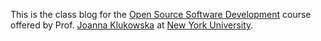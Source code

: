 This is the class blog for the [Open Source Software Development](https://github.com/joannakl/ossd_s20) course offered by Prof. [Joanna Klukowska](https://cs.nyu.edu/~joannakl/) at [New York University](https://www.nyu.edu).
